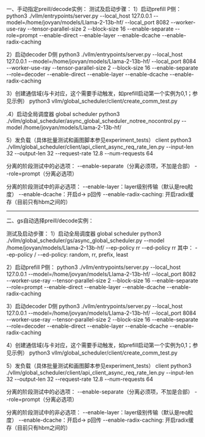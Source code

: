 一、手动指定preill/decode实例：
测试及启动步骤：
1）启动prefill
P侧：
python3 ./vllm/entrypoints/server.py  --local_host 127.0.0.1 --model=/home/jovyan/models/Llama-2-13b-hf/ --local_port 8082 --worker-use-ray  --tensor-parallel-size 2 --block-size 16 --enable-separate --role=prompt --enable-direct --enable-layer --enable-dcache --enable-radix-caching 

2）启动decoder
D侧
python3 ./vllm/entrypoints/server.py  --local_host 127.0.0.1 --model=/home/jovyan/models/Llama-2-13b-hf/ --local_port 8084 --worker-use-ray  --tensor-parallel-size 2 --block-size 16 --enable-separate --role=decoder --enable-direct  --enable-layer  --enable-dcache --enable-radix-caching 

3）创建通信域(与卡对应，这个需要手动触发，如prefill启动第一个实例为0,1；参见示例）
python3  vllm/global_scheduler/client/create_comm_test.py

.4）启动全局调度器
global scheduler
python3 ./vllm/global_scheduler/async_global_scheduler_notree_nocontrol.py --model /home/jovyan/models/Llama-2-13b-hf/

5）发负载（具体批量测试和画图脚本参见experiment_tests）
client
python3 ./vllm/global_scheduler/client/api_client_async_req_rate_len.py --input-len 32 --output-len 32 --request-rate 12.8 --num-requests 64

分离的阶段测试中的必选项：
--enable-separate（分离必须项，不加是合部）
--role=prompt（分离必选项）

分离的阶段测试中的非必选项：
--enable-layer：layer级别传输（默认是req粒度）
--enable-dcache：开启d-> p回传
--enable-radix-caching: 开启radix缓存（目前只有hbm之间的）

-------------------------------------------------------------------------------------------------------------

二、gs自动选择preill/decode实例：

测试及启动步骤：
1）启动全局调度器
global scheduler
python3 ./vllm/global_scheduler/gs/async_global_scheduler.py --model /home/jovyan/models/Llama-2-13b-hf/ --ep-policy rr --ed-policy rr
其中：
--ep-policy / --ed-policy: random, rr, prefix, least

2）启动prefill
P侧：
python3 ./vllm/entrypoints/server.py  --local_host 127.0.0.1 --model=/home/jovyan/models/Llama-2-13b-hf/ --local_port 8082 --worker-use-ray  --tensor-parallel-size 2 --block-size 16 --enable-separate --role=prompt --enable-direct --enable-layer --enable-dcache --enable-radix-caching 

3）启动decoder
D侧
python3 ./vllm/entrypoints/server.py  --local_host 127.0.0.1 --model=/home/jovyan/models/Llama-2-13b-hf/ --local_port 8084 --worker-use-ray  --tensor-parallel-size 2 --block-size 16 --enable-separate --role=decoder --enable-direct  --enable-layer  --enable-dcache --enable-radix-caching 

4）创建通信域(与卡对应，这个需要手动触发，如prefill启动第一个实例为0,1；参见示例）
python3  vllm/global_scheduler/client/create_comm_test.py

5）发负载（具体批量测试和画图脚本参见experiment_tests）
client
python3 ./vllm/global_scheduler/client/api_client_async_req_rate_len.py --input-len 32 --output-len 32 --request-rate 12.8 --num-requests 64

分离的阶段测试中的必选项：
--enable-separate（分离必须项，不加是合部）
--role=prompt（分离必选项）

分离的阶段测试中的非必选项：
--enable-layer：layer级别传输（默认是req粒度）
--enable-dcache：开启d-> p回传
--enable-radix-caching: 开启radix缓存（目前只有hbm之间的）